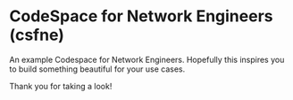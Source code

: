 # CodeSpace for Network Engineers (csfne)

An example Codespace for Network Engineers. Hopefully this inspires you to build something beautiful for your use cases.

Thank you for taking a look!

